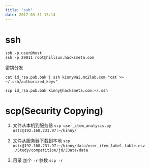 ```yaml
---
title: "ssh"
date: 2017-03-31 15:14
---
```


# ssh
```
ssh -p user@host
ssh -p 29911 root@hillsun.hacksmeta.com
```
密钥分发
```
cat id_rsa.pub.bak | ssh kinny@ai.mc2lab.com "cat >>  ~/.ssh/authorized_keys"

scp id_rsa.pub.bak kinny@hacksmeta.com:~/.ssh
```

# scp(Security Copying)

1. 文件从本机到服务器
`scp user_item_analysis.py ustc@192.168.231.97:~/kinny/`

2. 文件从服务器下载到本地
`scp ustc@192.168.231.97:~/kinny/data/user_item_label_table.csv ./Study/competition/jd/JData/data`

3. 目录
加个 `-r` 参数 `scp -r` 